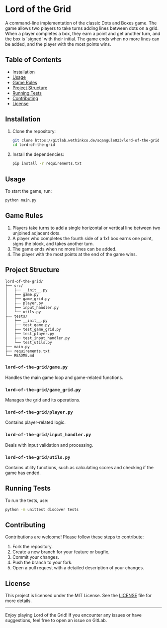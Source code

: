 # Lord of the Grid

A command-line implementation of the classic Dots and Boxes game. The game allows two players to take turns adding lines between dots on a grid. When a player completes a box, they earn a point and get another turn, and the box is 'signed' with their initial. The game ends when no more lines can be added, and the player with the most points wins.

## Table of Contents

- [Installation](#installation)
- [Usage](#usage)
- [Game Rules](#game-rules)
- [Project Structure](#project-structure)
- [Running Tests](#running-tests)
- [Contributing](#contributing)
- [License](#license)

## Installation

1. Clone the repository:

   ```sh
   git clone https://gitlab.wethinkco.de/sqangule023/lord-of-the-grid
   cd lord-of-the-grid
   ```

2. Install the dependencies:

   ```sh
   pip install -r requirements.txt
   ```

## Usage

To start the game, run:

```sh
python main.py
```

## Game Rules

1. Players take turns to add a single horizontal or vertical line between two unjoined adjacent dots.
2. A player who completes the fourth side of a 1x1 box earns one point, signs the block, and takes another turn.
3. The game ends when no more lines can be added.
4. The player with the most points at the end of the game wins.

## Project Structure

```
lord-of-the-grid/
├── src/
│   ├── __init__.py
│   ├── game.py
│   ├── game_grid.py
│   ├── player.py
│   ├── input_handler.py
│   └── utils.py
├── tests/
│   ├── __init__.py
│   ├── test_game.py
│   ├── test_game_grid.py
│   ├── test_player.py
│   ├── test_input_handler.py
│   └── test_utils.py
├── main.py
├── requirements.txt
└── README.md
```

### `lord-of-the-grid/game.py`

Handles the main game loop and game-related functions.

### `lord-of-the-grid/game_grid.py`

Manages the grid and its operations.

### `lord-of-the-grid/player.py`

Contains player-related logic.

### `lord-of-the-grid/input_handler.py`

Deals with input validation and processing.

### `lord-of-the-grid/utils.py`

Contains utility functions, such as calculating scores and checking if the game has ended.

## Running Tests

To run the tests, use:

```sh
python -m unittest discover tests
```

## Contributing

Contributions are welcome! Please follow these steps to contribute:

1. Fork the repository.
2. Create a new branch for your feature or bugfix.
3. Commit your changes.
4. Push the branch to your fork.
5. Open a pull request with a detailed description of your changes.

## License

This project is licensed under the MIT License. See the [LICENSE](LICENSE) file for more details.

---

Enjoy playing Lord of the Grid! If you encounter any issues or have suggestions, feel free to open an issue on GitLab.